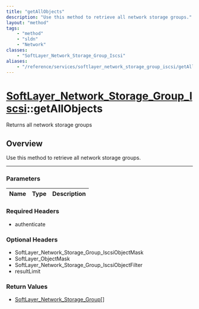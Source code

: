 ```yaml
---
title: "getAllObjects"
description: "Use this method to retrieve all network storage groups."
layout: "method"
tags:
    - "method"
    - "sldn"
    - "Network"
classes:
    - "SoftLayer_Network_Storage_Group_Iscsi"
aliases:
    - "/reference/services/softlayer_network_storage_group_iscsi/getAllObjects"
---
```

# [SoftLayer_Network_Storage_Group_Iscsi](/reference/services/SoftLayer_Network_Storage_Group_Iscsi)::getAllObjects

Returns all network storage groups


## Overview 
Use this method to retrieve all network storage groups. 

-----

### Parameters 
|Name | Type | Description |
| --- | --- | --- |


### Required Headers
* authenticate


### Optional Headers
* SoftLayer_Network_Storage_Group_IscsiObjectMask
* SoftLayer_ObjectMask
* SoftLayer_Network_Storage_Group_IscsiObjectFilter
* resultLimit

### Return Values
* <a href='/reference/datatypes/SoftLayer_Network_Storage_Group'>SoftLayer_Network_Storage_Group[] </a>




